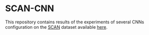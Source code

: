 # SCAN-CNN

This repository contains results of the experiments of several CNNs configuration on the [SCAN](https://arxiv.org/pdf/1711.00350.pdf) dataset available [here](https://github.com/brendenlake/SCAN).


